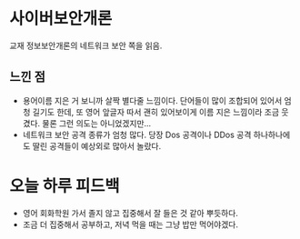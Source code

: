 # 사이버보안개론
교재 정보보안개론의 네트워크 보안 쪽을 읽음.

## 느낀 점
+ 용어이름 지은 거 보니까 살짝 별다줄 느낌이다. 단어들이 많이 조합되어 있어서 엄청 길기도 한데, 또 영어 앞글자 따서 괜히 있어보이게 이름 지은 느낌이라 조금 웃겼다. 물론 그런 의도는 아니었겠지만...
+ 네트워크 보안 공격 종류가 엄청 많다. 당장 Dos 공격이나 DDos 공격 하나하나에도 딸린 공격들이 예상외로 많아서 놀랐다.

# 오늘 하루 피드백
+ 영어 회화학원 가서 졸지 않고 집중해서 잘 들은 것 같아 뿌듯하다.
+ 조금 더 집중해서 공부하고, 저녁 먹을 때는 그냥 밥만 먹어야겠다.